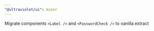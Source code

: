 ```yaml
---
"@ultraviolet/ui": minor
---
```


Migrate components `<Label />` and `<PasswordCheck />` to vanilla extract
